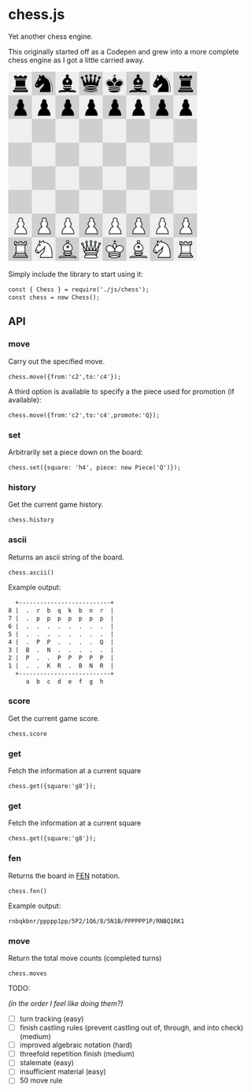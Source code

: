 # chess.js

Yet another chess engine.

This originally started off as a Codepen and grew into a more complete chess engine as I got a little carried away.

![](img/screenshot1.png?raw=true)

Simply include the library to start using it:

    const { Chess } = require('./js/chess');
    const chess = new Chess();

## API

### move
Carry out the specified move.

    chess.move({from:'c2',to:'c4'});

A third option is available to specify a the piece used for promotion (if available):

    chess.move({from:'c2',to:'c4',promote:'Q});

### set
Arbitrarily set a piece down on the board:

    chess.set({square: 'h4', piece: new Piece('Q')});

### history

Get the current game history.

    chess.history
    
### ascii

Returns an ascii string of the board.

    chess.ascii()

Example output:

      +--------------------------+
    8 |  .  r  b  q  k  b  n  r  |
    7 |  .  p  p  p  p  p  p  p  |
    6 |  .  .  .  .  .  .  .  .  |
    5 |  .  .  .  .  .  .  .  .  |
    4 |  .  P  P  .  .  .  .  Q  |
    3 |  B  .  N  .  .  .  .  .  |
    2 |  P  .  .  P  P  P  P  P  |
    1 |  .  .  K  R  .  B  N  R  |
      +--------------------------+
         a  b  c  d  e  f  g  h

### score

Get the current game score.

    chess.score

### get

Fetch the information at a current square

    chess.get({square:'g8'});

### get

Fetch the information at a current square

    chess.get({square:'g8'});

### fen

Returns the board in [FEN](https://en.wikipedia.org/wiki/Forsyth%E2%80%93Edwards_Notation) notation.

    chess.fen()

Example output:

    rnbqkbnr/ppppp1pp/5P2/1Q6/8/5N1B/PPPPPP1P/RNBQ1RK1

### move

Return the total move counts (completed turns)

    chess.moves

TODO:

*(in the order I feel like doing them?)*

- [ ] turn tracking (easy)
- [ ] finish castling rules (prevent castling out of, through, and into check) (medium)
- [ ] improved algebraic notation (hard)
- [ ] threefold repetition finish (medium)
- [ ] stalemate (easy)
- [ ] insufficient material (easy)
- [ ] 50 move rule